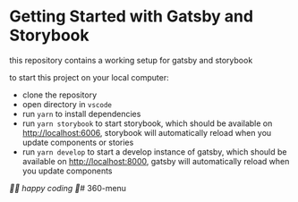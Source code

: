 # Getting Started with Gatsby and Storybook

this repository contains a working setup for gatsby and storybook

to start this project on your local computer:

* clone the repository
* open directory in `vscode`
* run `yarn` to install dependencies
* run `yarn storybook` to start storybook, which should be available on [http://localhost:6006](http://localhost:6006), storybook will automatically reload when you update components or stories
* run `yarn develop` to start a develop instance of gatsby, which should be available on [http://localhost:8000](http://localhost:8000), gatsby will automatically reload when you update components

*👨‍💻 happy coding 🎉*# 360-menu
